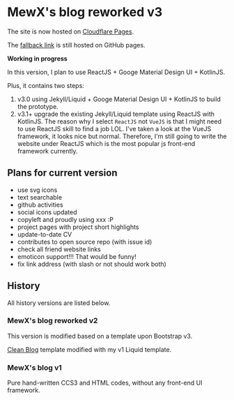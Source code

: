 # MewX's blog reworked v3

The site is now hosted on [Cloudflare Pages](https://pages.cloudflare.com/).

The [fallback link](https://www2.mewx.org/) is still hosted on GitHub pages.

**Working in progress**

In this version, I plan to use ReactJS + Googe Material Design UI + KotlinJS.

Plus, it contains two steps:
1. v3.0 using Jekyll/Liquid + Googe Material Design UI + KotlinJS to build the prototype.
2. v3.1+ upgrade the existing Jekyll/Liquid template using ReactJS with KotlinJS.
   The reason why I select `ReactJS` not `VueJS` is that I might need to use ReactJS skill to find a job LOL. I've taken a look at the VueJS framework, it looks nice but normal. Therefore, I'm still going to write the website under ReactJS which is the most popular js front-end framework currently.

## Plans for current version

- use svg icons
- text searchable
- github activities
- social icons updated
- copyleft and proudly using xxx :P
- project pages with project short highlights
- update-to-date CV
- contributes to open source repo (with issue id)
- check all friend website links
- emoticon support!!! That would be funny!
- fix link address (with slash or not should work both)

## History
All history versions are listed below.

### MewX's blog reworked v2
This version is modified based on a template upon Bootstrap v3.

[Clean Blog](http://startbootstrap.com/template-overviews/clean-blog/) template modified with my v1 Liquid template.

### MewX's blog v1
Pure hand-written CCS3 and HTML codes, without any front-end UI framework.

